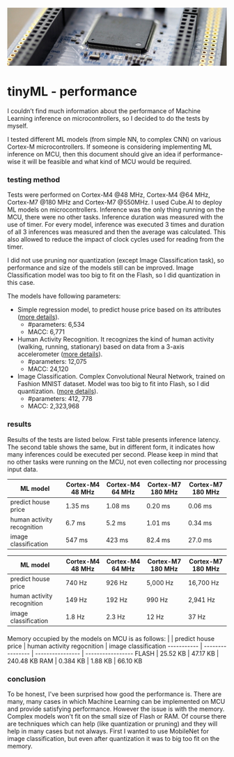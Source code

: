 <p align="center">
  <img src="/img/mcu_header.jpg" />
</p>

# tinyML - performance
I couldn’t find much information about the performance of Machine Learning inference on microcontrollers, so I decided to do the tests by myself.

I tested different ML models (from simple NN, to complex CNN) on various Cortex-M microcontrollers. If someone is considering implementing ML inference on MCU, then this document should give an idea if performance-wise it will be feasible and what kind of MCU would be required.


### testing method
Tests were performed on Cortex-M4 @48 MHz, Cortex-M4 @64 MHz, Cortex-M7 @180 MHz and Cortex-M7 @550MHz. I used Cube.AI to deploy ML models on microcontrollers. Inference was the only thing running on the MCU, there were no other tasks. Inference duration was measured with the use of timer. For every model, inference was executed 3 times and duration of all 3 inferences was measured and then the average was calculated. This also allowed to reduce the impact of clock cycles used for reading from the timer. 

I did not use pruning nor quantization (except Image Classification task), so performance and size of the models still can be improved. Image Classification model was too big to fit on the Flash, so I did quantization in this case.

The models have following parameters:
- Simple regression model, to predict house price based on its attributes ([more details](https://github.com/Piorkos/tinyML-performance/tree/main/house-price-prediction)).
  - #parameters: 6,534
  - MACC: 6,771
- Human Activity Recognition. It recognizes the kind of human activity (walking, running, stationary) based on data from a 3-axis accelerometer ([more details](https://github.com/Piorkos/tinyML-performance/tree/main/human-activity-recognition)).
  - #parameters: 12,075
  - MACC: 24,120
- Image Classification. Complex Convolutional Neural Network, trained on Fashion MNIST dataset. Model was too big to fit into Flash, so I did quantization. ([more details](https://github.com/Piorkos/tinyML-performance/tree/main/image-classification)).
  - #parameters: 412, 778
  - MACC: 2,323,968


### results
Results of the tests are listed below. First table presents inference latency. The second table shows the same, but in different form, it indicates how many inferences could be executed per second. Please keep in mind that no other tasks were running on the MCU, not even collecting nor processing input data.

|  ML model | Cortex-M4 48 MHz | Cortex-M4 64 MHz | Cortex-M7 180 MHz | Cortex-M7 180 MHz
----------- | ---------------- | ---------------- | ----------------- | -----------------
predict house price | 1.35 ms | 1.08 ms | 0.20 ms | 0.06 ms |
human activity recognition | 6.7 ms | 5.2 ms  | 1.01 ms | 0.34 ms |
image classification | 547 ms | 423 ms  | 82.4 ms | 27.0 ms |


| ML model  | Cortex-M4 48 MHz | Cortex-M4 64 MHz | Cortex-M7 180 MHz | Cortex-M7 180 MHz
----------- | ---------------- | ---------------- | ----------------- | -----------------
predict house price | 740 Hz | 926 Hz | 5,000 Hz | 16,700 Hz |
human activity recognition | 149 Hz | 192 Hz | 990 Hz | 2,941 Hz |
image classification | 1.8 Hz | 2.3 Hz | 12 Hz | 37 Hz |

####
Memory occupied by the models on MCU is as follows:
|           | predict house price | human activity regocnition  | image classification
----------- | ---------------- | ---------------- | -----------------
FLASH | 25.52 KB | 47.17 KB | 240.48 KB
RAM | 0.384 KB  | 1.88 KB | 66.10 KB

### conclusion
To be honest, I've been surprised how good the performance is. There are many, many cases in which Machine Learning can be implemented on MCU and provide satisfying performance.
However the issue is with the memory. Complex models won't fit on the small size of Flash or RAM. Of course there are techniques which can help (like quantization or pruning) and they will help in many cases but not always. First I wanted to use MobileNet for image classification, but even after quantization it was to big too fit on the memory.
